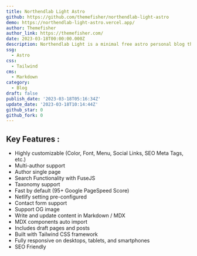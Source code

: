 ```yaml
---
title: Northendlab Light Astro
github: https://github.com/themefisher/northendlab-light-astro
demo: https://northendlab-light-astro.vercel.app/
author: Themefisher
author_link: https://themefisher.com/
date: 2023-03-18T00:00:00.000Z
description: Northendlab Light is a minimal free astro personal blog theme.
ssg:
  - Astro
css:
  - Tailwind
cms:
  - Markdown
category:
  - Blog
draft: false
publish_date: '2023-03-18T05:16:34Z'
update_date: '2023-03-18T10:14:44Z'
github_star: 0
github_fork: 0
---
```


## Key Features :

- Highly customizable (Color, Font, Menu, Social Links, SEO Meta Tags, etc.)
- Multi-author support
- Author single page
- Search Functionality with FuseJS
- Taxonomy support
- Fast by default (95+ Google PageSpeed Score)
- Netlify setting pre-configured
- Contact form support
- Support OG image
- Write and update content in Markdown / MDX
- MDX components auto import
- Includes draft pages and posts
- Built with Tailwind CSS framework
- Fully responsive on desktops, tablets, and smartphones
- SEO Friendly